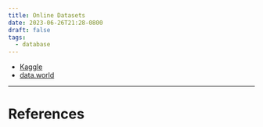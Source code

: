 ```yaml
---
title: Online Datasets
date: 2023-06-26T21:28-0800
draft: false
tags:
  - database
---
```

- [Kaggle](https://www.kaggle.com/datasets)
- [data.world](https://data.world)

---
# References
